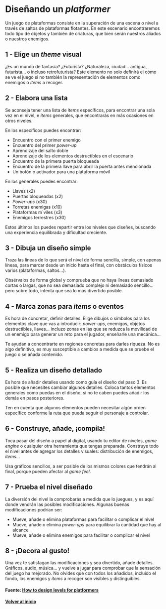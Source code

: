 # Diseñando un _platformer_

Un juego de plataformas consiste en la superación de una escena o nivel a través de saltos de plataformas flotantes. En este escenario encontraremos todo tipo de objetos y también de criaturas, que bien serán nuestros aliados o nuestros enemigos.

## 1 - Elige un _theme_ visual

¿Es un mundo de fantasía? ¿Futurista? ¿Naturaleza, ciudad... antigua, futurista... o incluso retrofuturista? Este elemento no solo definirá el cómo se ve el juego si no también la representación de elementos como enemigos o _items_ a recoger.

## 2 - Elabora una lista

Se aconseja tener una lista de _items_ específicos, para encontrar una sola vez en el nivel, e _items_ generales, que encontrarás en más ocasiones en otros niveles.

En los específicos puedes encontrar:

* Encuentro con el primer enemigo
* Encuentro del primer _power-up_
* Aprendizaje del salto doble
* Aprendizaje de los elementos destructibles en el escenario
* Encuentro de la primera puerta bloqueada
* Encuentro de la primera llave para abrir la puerta antes mencionada
* Un botón o activador para una plataforma móvil

En los generales puedes encontrar:

* Llaves (x2)
* Puertas bloqueadas (x2)
* _Power-ups_ (x30)
* Torretas enemigas (x10)
* Plataformas m´viles (x3)
* Enemigos terrestres (x30)

Estos últimos los puedes repartir entre los niveles que diseñes, buscando una experiencia equilibrada y dificultad creciente.

## 3 - Dibuja un diseño simple

Traza las líneas de lo que será el nivel de forma sencilla, simple, con apenas líneas, para marcar desde un inicio hasta el final, con obstáculos físicos varios (plataformas, saltos...).

Obsérvalos de forma global y comprueba que no haya líneas demasiado cortas o largas, que no sea demasiado complejo ni demasiado sencillo... pero sobre todo, intenta que sea lo más divertido posible.

## 4 - Marca zonas para _items_ o eventos

Es hora de concretar, definir detalles. Elige dibujos o símbolos para los elementos clave que vas a introducir: _power-ups_, enemigos, objetos destructibles, llaves... incluzo zonas en las que se reduzca la movilidad de un enemigo para generar un reto para el jugador, enseñarle una mecánica...

Te ayudan a concentrarte en regiones concretas para darles riqueza. No es algo definitivo, es muy susceptible a cambios a medida que se pruebe el juego o se añada contenido.

## 5 - Realiza un diseño detallado

Es hora de añadir detalles usando como guía el diseño del paso 3. Es posible que necesites cambiar algunos detalles. Coloca tantos elementos generales como puedas en el diseño, si no te caben puedes añadir los demás en pasos posteriores.

Ten en cuenta que algunos elementos pueden necesitar algún orden específico conforme la ruta que pueda seguir el personaje a controlar.

## 6 - Construye, añade, ¡compila!

Toca pasar del diseño a papel al digital, usando tu editor de niveles, _game engine_ o cualquier otra herramienta que tengas preparada. Construye todo el nivel antes de agregar los detalles visuales: distribución de enemigos, _items_...

Usa gráficos sencillos, a ser posible de los mismos colores que tendrán al final, porque pueden afectar al _game feel_.

## 7 - Prueba el nivel diseñado

La diversión del nivel la comprobarás a medida que lo juegues, y es aquí donde vendrán las posibles modificaciones. Algunas buenas modificaciones podrían ser:

* Mueve, añade o elimina plataformas para facilitar o complicar el nivel
* Mueve, añade o elimina _power-ups_ para equilibrar la cantidad que hay al alcance
* Mueve, añade o elimina enemigos para facilitar o complicar el nivel

## 8 - ¡Decora al gusto!

Una vez te satisfagan las modificaciones y sea divertido, añade detalles. Gráficos, audio, música... y vuelve a jugar para comprobar que la sensación del juego ha mejorado. No olvides que con todos los añadidos, incluido el fondo, los enemigos y _items_ a recoger son visibles y distinguibles.

#### Fuente: [How to design levels for platformers](http://devmag.org.za/2011/07/04/how-to-design-levels-for-a-platformer/)

#### [Volver al inicio](../../README.md)